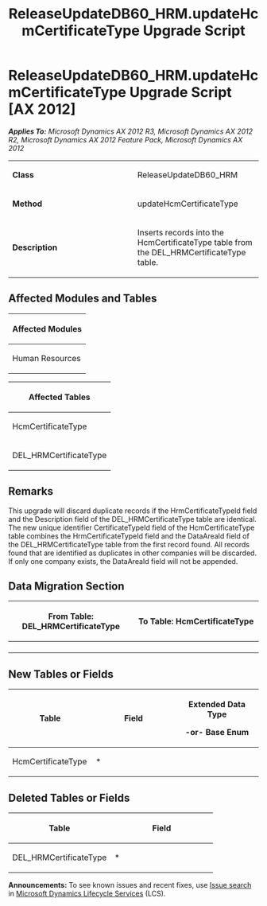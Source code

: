 ﻿---
title: ReleaseUpdateDB60_HRM.updateHcmCertificateType Upgrade Script
TOCTitle: ReleaseUpdateDB60_HRM.updateHcmCertificateType Upgrade Script
ms:assetid: e1a2bff1-1dc9-2411-1bf4-960d0e327db6
ms:mtpsurl: https://msdn.microsoft.com/en-us/library/JJ737306(v=AX.60)
ms:contentKeyID: 49711747
ms.date: 05/18/2015
mtps_version: v=AX.60
---

# ReleaseUpdateDB60\_HRM.updateHcmCertificateType Upgrade Script [AX 2012]


_**Applies To:** Microsoft Dynamics AX 2012 R3, Microsoft Dynamics AX 2012 R2, Microsoft Dynamics AX 2012 Feature Pack, Microsoft Dynamics AX 2012_

<table>
<colgroup>
<col style="width: 50%" />
<col style="width: 50%" />
</colgroup>
<tbody>
<tr class="odd">
<td><p><strong>Class</strong></p></td>
<td><p>ReleaseUpdateDB60_HRM</p></td>
</tr>
<tr class="even">
<td><p><strong>Method</strong></p></td>
<td><p>updateHcmCertificateType</p></td>
</tr>
<tr class="odd">
<td><p><strong>Description</strong></p></td>
<td><p>Inserts records into the HcmCertificateType table from the DEL_HRMCertificateType table.</p></td>
</tr>
</tbody>
</table>


## Affected Modules and Tables

<table>
<colgroup>
<col style="width: 100%" />
</colgroup>
<thead>
<tr class="header">
<th><p>Affected Modules</p></th>
</tr>
</thead>
<tbody>
<tr class="odd">
<td><p>Human Resources</p></td>
</tr>
</tbody>
</table>


<table>
<colgroup>
<col style="width: 100%" />
</colgroup>
<thead>
<tr class="header">
<th><p>Affected Tables</p></th>
</tr>
</thead>
<tbody>
<tr class="odd">
<td><p>HcmCertificateType</p></td>
</tr>
<tr class="even">
<td><p>DEL_HRMCertificateType</p></td>
</tr>
</tbody>
</table>


## Remarks

This upgrade will discard duplicate records if the HrmCertificateTypeId field and the Description field of the DEL\_HRMCertificateType table are identical. The new unique identifier CertificateTypeId field of the HcmCertificateType table combines the HrmCertificateTypeId field and the DataAreaId field of the DEL\_HRMCertificateType table from the first record found. All records found that are identified as duplicates in other companies will be discarded. If only one company exists, the DataAreaId field will not be appended.

## Data Migration Section

<table>
<colgroup>
<col style="width: 50%" />
<col style="width: 50%" />
</colgroup>
<thead>
<tr class="header">
<th><p>From Table: DEL_HRMCertificateType</p></th>
<th><p>To Table: HcmCertificateType</p></th>
</tr>
</thead>
<tbody>
<tr class="odd">
<td><p></p></td>
<td><p></p></td>
</tr>
</tbody>
</table>


## New Tables or Fields

<table>
<colgroup>
<col style="width: 33%" />
<col style="width: 33%" />
<col style="width: 33%" />
</colgroup>
<thead>
<tr class="header">
<th><p>Table</p></th>
<th><p>Field</p></th>
<th><p>Extended Data Type</p>
<p>-or- Base Enum</p></th>
</tr>
</thead>
<tbody>
<tr class="odd">
<td><p>HcmCertificateType</p></td>
<td><p>*</p></td>
<td><p></p></td>
</tr>
</tbody>
</table>


## Deleted Tables or Fields

<table>
<colgroup>
<col style="width: 50%" />
<col style="width: 50%" />
</colgroup>
<thead>
<tr class="header">
<th><p>Table</p></th>
<th><p>Field</p></th>
</tr>
</thead>
<tbody>
<tr class="odd">
<td><p>DEL_HRMCertificateType</p></td>
<td><p>*</p></td>
</tr>
</tbody>
</table>

  
**Announcements:** To see known issues and recent fixes, use [Issue search](http://go.microsoft.com/fwlink/?linkid=389258) in [Microsoft Dynamics Lifecycle Services](http://go.microsoft.com/fwlink/?linkid=306505) (LCS).

